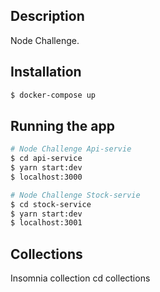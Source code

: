 ## Description

Node Challenge.

## Installation

```bash
$ docker-compose up
```

## Running the app

```bash
# Node Challenge Api-servie
$ cd api-service
$ yarn start:dev
$ localhost:3000

# Node Challenge Stock-servie
$ cd stock-service
$ yarn start:dev
$ localhost:3001
```

## Collections

Insomnia collection
cd collections

```

```
